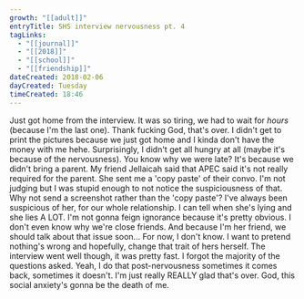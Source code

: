 ```yaml
---
growth: "[[adult]]"
entryTitle: SHS interview nervousness pt. 4
tagLinks:
  - "[[journal]]"
  - "[[2018]]"
  - "[[school]]"
  - "[[friendship]]"
dateCreated: 2018-02-06
dayCreated: Tuesday
timeCreated: 18:46
---
```

Just got home from the interview. It was so tiring, we had to wait for *hours* (because I'm the last one). Thank fucking God, that's over. I didn't get to print the pictures because we just got home and I kinda don't have the money with me hehe. Surprisingly, I didn't get all hungry at all (maybe it's because of the nervousness). You know why we were late? It's because we didn't bring a parent. My friend Jellaicah said that APEC said it's not really required for the parent. She sent me a 'copy paste' of their convo. I'm not judging but I was stupid enough to not notice the suspiciousness of that. Why not send a screenshot rather than the 'copy paste'? I've always been suspicious of her, for our whole relationship. I can tell when she's lying and she lies A LOT. I'm not gonna feign ignorance because it's pretty obvious. I don't even know why we're close friends. And because I'm her friend, we should talk about that issue soon... For now, I don't know. I want to pretend nothing's wrong and hopefully, change that trait of hers herself. The interview went well though, it was pretty fast. I forgot the majority of the questions asked. Yeah, I do that post-nervousness sometimes it comes back, sometimes it doesn't. I'm just really REALLY glad that's over. God, this social anxiety's gonna be the death of me. 